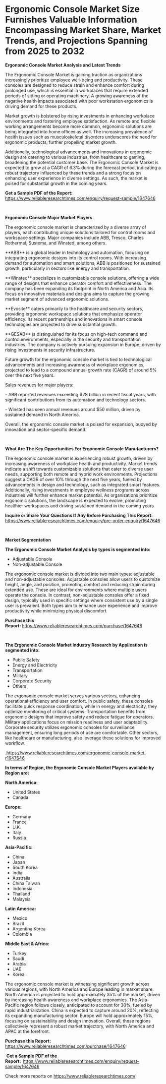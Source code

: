 <p><h1>Ergonomic Console Market Size Furnishes Valuable Information Encompassing Market Share, Market Trends, and Projections Spanning from 2025 to 2032</h1></p><p><strong>Ergonomic Console Market Analysis and Latest Trends</strong></p>
<p><p>The Ergonomic Console Market is gaining traction as organizations increasingly prioritize employee well-being and productivity. These consoles are designed to reduce strain and enhance comfort during prolonged use, which is essential in workplaces that require extended periods of sitting or operating machinery. A growing awareness of the negative health impacts associated with poor workstation ergonomics is driving demand for these products.</p><p>Market growth is bolstered by rising investments in enhancing workplace environments and fostering employee satisfaction. As remote and flexible working arrangements become more common, ergonomic solutions are being integrated into home offices as well. The increasing prevalence of health issues such as musculoskeletal disorders underscores the need for ergonomic products, further propelling market growth.</p><p>Additionally, technological advancements and innovations in ergonomic design are catering to various industries, from healthcare to gaming, broadening the potential customer base. The Ergonomic Console Market is expected to grow at a CAGR of 6.3% during the forecast period, indicating a robust trajectory influenced by these trends and a strong focus on enhancing user experience in diverse settings. As such, the market is poised for substantial growth in the coming years.</p></p>
<p><strong>Get a Sample PDF of the Report:&nbsp;</strong> <a href="https://www.reliableresearchtimes.com/enquiry/request-sample/1647646?utm_campaign=2643&utm_medium=2&utm_source=Github&utm_content=ia&utm_term=10042025&utm_id=ergonomic-console">https://www.reliableresearchtimes.com/enquiry/request-sample/1647646</a></p>
<p>&nbsp;</p>
<p><strong>Ergonomic Console Major Market Players</strong></p>
<p><p>The ergonomic console market is characterized by a diverse array of players, each contributing unique solutions tailored for control rooms and workspace settings. Major companies include ABB, Tresco, Charles Rothermel, Sustema, and Winsted, among others. </p><p>**ABB** is a global leader in technology and automation, focusing on integrating ergonomic designs into its control rooms. With increasing demand for automation and smart solutions, ABB is positioned for sustained growth, particularly in sectors like energy and transportation.</p><p>**Winsted** specializes in customizable console solutions, offering a wide range of designs that enhance operator comfort and effectiveness. The company has been expanding its footprint in North America and Asia. Its focus on innovative materials and designs aims to capture the growing market segment of advanced ergonomic solutions.</p><p>**Evosite** caters primarily to the healthcare and security sectors, providing ergonomic workspace solutions that emphasize operator efficiency. Its recent partnerships and innovations in smart console technologies are projected to drive substantial growth.</p><p>**GESAB** is distinguished for its focus on high-tech command and control environments, especially in the security and transportation industries. The company is actively pursuing expansion in Europe, driven by rising investments in security infrastructure.</p><p>Future growth for the ergonomic console market is tied to technological advancements and increasing awareness of workplace ergonomics, projected to lead to a compound annual growth rate (CAGR) of around 5% over the next five years. </p><p>Sales revenues for major players: </p><p>- ABB reported revenues exceeding $28 billion in recent fiscal years, with significant contributions from its automation and technology sectors.</p><p>- Winsted has seen annual revenues around $50 million, driven by sustained demand in North America.</p><p>Overall, the ergonomic console market is poised for expansion, buoyed by innovation and sector-specific demand.</p></p>
<p>&nbsp;</p>
<p><strong>What Are The Key Opportunities For Ergonomic Console Manufacturers?</strong></p>
<p><p>The ergonomic console market is experiencing robust growth, driven by increasing awareness of workplace health and productivity. Market trends indicate a shift towards customizable solutions that cater to diverse user needs, supporting both remote and hybrid work environments. Projections suggest a CAGR of over 10% through the next five years, fueled by advancements in design and technology, such as integrated smart features. Additionally, rising investments in employee wellness programs across industries will further enhance market potential. As organizations prioritize ergonomic solutions, the landscape is expected to evolve, promoting healthier workspaces and driving sustained demand in the coming years.</p></p>
<p><strong>Inquire or Share Your Questions If Any Before Purchasing This Report:</strong> <a href="https://www.reliableresearchtimes.com/enquiry/pre-order-enquiry/1647646?utm_campaign=2643&utm_medium=2&utm_source=Github&utm_content=ia&utm_term=10042025&utm_id=ergonomic-console">https://www.reliableresearchtimes.com/enquiry/pre-order-enquiry/1647646</a></p>
<p>&nbsp;</p>
<p><strong>Market Segmentation</strong></p>
<p><strong>The Ergonomic Console Market Analysis by types is segmented into:</strong></p>
<p><ul><li>Adjustable Console</li><li>Non-adjustable Console</li></ul></p>
<p><p>The ergonomic console market is divided into two main types: adjustable and non-adjustable consoles. Adjustable consoles allow users to customize height, angle, and position, promoting comfort and reducing strain during extended use. These are ideal for environments where multiple users operate the console. In contrast, non-adjustable consoles offer a fixed design, typically used in specific settings where consistent use by a single user is prevalent. Both types aim to enhance user experience and improve productivity while minimizing physical discomfort.</p></p>
<p><strong>Purchase this Report:&nbsp;</strong><a href="https://www.reliableresearchtimes.com/purchase/1647646?utm_campaign=2643&utm_medium=2&utm_source=Github&utm_content=ia&utm_term=10042025&utm_id=ergonomic-console">https://www.reliableresearchtimes.com/purchase/1647646</a></p>
<p>&nbsp;</p>
<p><strong>The Ergonomic Console Market Industry Research by Application is segmented into:</strong></p>
<p><ul><li>Public Safety</li><li>Energy and Electricity</li><li>Transportation</li><li>Military</li><li>Corporate Security</li><li>Others</li></ul></p>
<p><p>The ergonomic console market serves various sectors, enhancing operational efficiency and user comfort. In public safety, these consoles facilitate quick response coordination, while in energy and electricity, they optimize monitoring of critical systems. Transportation benefits from ergonomic designs that improve safety and reduce fatigue for operators. Military applications focus on mission readiness and user adaptability. Corporate security utilizes ergonomic consoles for surveillance management, ensuring long periods of use are comfortable. Other sectors, like healthcare or manufacturing, also leverage these solutions for improved workflow.</p></p>
<p><a href="https://www.reliableresearchtimes.com/ergonomic-console-market-r1647646?utm_campaign=2643&utm_medium=2&utm_source=Github&utm_content=ia&utm_term=10042025&utm_id=ergonomic-console">&nbsp;https://www.reliableresearchtimes.com/ergonomic-console-market-r1647646</a></p>
<p><strong>In terms of Region, the Ergonomic Console Market Players available by Region are:</strong></p>
<p>
    <p> <strong> North America: </strong>
        <ul>
            <li>United States</li>
            <li>Canada</li>
        </ul>
        </p> 
    <p> <strong> Europe: </strong>
        <ul>
            <li>Germany</li>
            <li>France</li>
            <li>U.K.</li>
            <li>Italy</li>
            <li>Russia</li>
        </ul>
        </p> 
    <p> <strong> Asia-Pacific: </strong>
        <ul>
            <li>China</li>
            <li>Japan</li>
            <li>South Korea</li>
            <li>India</li>
            <li>Australia</li>
            <li>China Taiwan</li>
            <li>Indonesia</li>
            <li>Thailand</li>
            <li>Malaysia</li>
        </ul>
        </p> 
    <p> <strong> Latin America: </strong>
        <ul>
            <li>Mexico</li>
            <li>Brazil</li>
            <li>Argentina Korea</li>
            <li>Colombia</li>
        </ul>
        </p> 
    <p> <strong> Middle East & Africa: </strong>
        <ul>
            <li>Turkey</li>
            <li>Saudi</li>
            <li>Arabia</li>
            <li>UAE</li>
            <li>Korea</li>
        </ul>
    </p>
    </p>
<p><p>The ergonomic console market is witnessing significant growth across various regions, with North America and Europe leading in market share. North America is projected to hold approximately 35% of the market, driven by increasing health awareness and workplace ergonomics. The Asia-Pacific region follows closely, anticipated to account for 30%, fueled by rapid industrialization. China is expected to capture around 20%, reflecting its expanding manufacturing sector. Europe will hold approximately 15%, focusing on sustainability and design innovation. Overall, these regions collectively represent a robust market trajectory, with North America and APAC at the forefront.</p></p>
<p><strong>Purchase this Report: </strong><a href="https://www.reliableresearchtimes.com/purchase/1647646?utm_campaign=2643&utm_medium=2&utm_source=Github&utm_content=ia&utm_term=10042025&utm_id=ergonomic-console">https://www.reliableresearchtimes.com/purchase/1647646</a></p>
<p>&nbsp;<strong>Get a Sample PDF of the Report:&nbsp;&nbsp;</strong><a href="https://www.reliableresearchtimes.com/enquiry/request-sample/1647646?utm_campaign=2643&utm_medium=2&utm_source=Github&utm_content=ia&utm_term=10042025&utm_id=ergonomic-console">https://www.reliableresearchtimes.com/enquiry/request-sample/1647646</a></p>
<p><strong></strong></p>
<p>Check more reports on <a href="https://www.reliableresearchtimes.com/?utm_campaign=2643&utm_medium=2&utm_source=Github&utm_content=ia&utm_term=10042025&utm_id=ergonomic-console">https://www.reliableresearchtimes.com/</a></p>